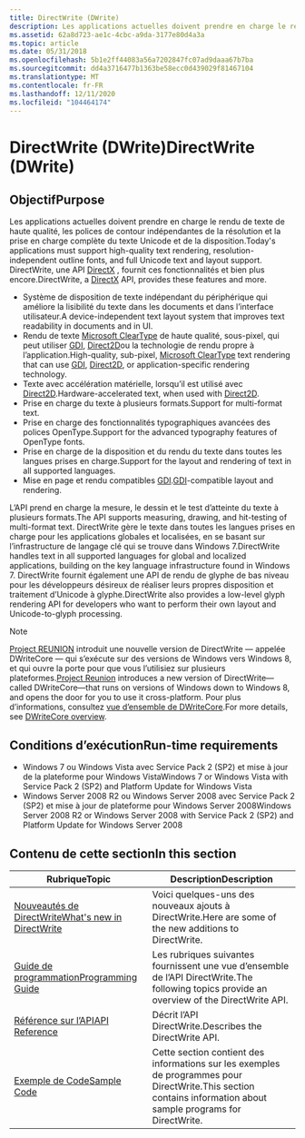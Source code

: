 ```yaml
---
title: DirectWrite (DWrite)
description: Les applications actuelles doivent prendre en charge le rendu de texte de haute qualité, les polices de contour indépendantes de la résolution et la prise en charge complète du texte Unicode et de la disposition. DirectWrite, une API [DirectX](../directx.md) , fournit ces fonctionnalités et bien plus encore.
ms.assetid: 62a8d723-ae1c-4cbc-a9da-3177e80d4a3a
ms.topic: article
ms.date: 05/31/2018
ms.openlocfilehash: 5b1e2ff44083a56a7202847fc07ad9daaa67b7ba
ms.sourcegitcommit: dd4a3716477b1363be58ecc0d439029f81467104
ms.translationtype: MT
ms.contentlocale: fr-FR
ms.lasthandoff: 12/11/2020
ms.locfileid: "104464174"
---
```

# <a name="directwrite-dwrite"></a><span data-ttu-id="a8fee-104">DirectWrite (DWrite)</span><span class="sxs-lookup"><span data-stu-id="a8fee-104">DirectWrite (DWrite)</span></span>

## <a name="purpose"></a><span data-ttu-id="a8fee-105">Objectif</span><span class="sxs-lookup"><span data-stu-id="a8fee-105">Purpose</span></span>

<span data-ttu-id="a8fee-106">Les applications actuelles doivent prendre en charge le rendu de texte de haute qualité, les polices de contour indépendantes de la résolution et la prise en charge complète du texte Unicode et de la disposition.</span><span class="sxs-lookup"><span data-stu-id="a8fee-106">Today's applications must support high-quality text rendering, resolution-independent outline fonts, and full Unicode text and layout support.</span></span> <span data-ttu-id="a8fee-107">DirectWrite, une API [DirectX](../directx.md) , fournit ces fonctionnalités et bien plus encore.</span><span class="sxs-lookup"><span data-stu-id="a8fee-107">DirectWrite, a [DirectX](../directx.md) API, provides these features and more.</span></span>

- <span data-ttu-id="a8fee-108">Système de disposition de texte indépendant du périphérique qui améliore la lisibilité du texte dans les documents et dans l’interface utilisateur.</span><span class="sxs-lookup"><span data-stu-id="a8fee-108">A device-independent text layout system that improves text readability in documents and in UI.</span></span>
- <span data-ttu-id="a8fee-109">Rendu de texte [Microsoft ClearType](/typography/cleartype/) de haute qualité, sous-pixel, qui peut utiliser [GDI](interoperating-with-gdi.md), [Direct2D](rendering-by-using-direct2d.md)ou la technologie de rendu propre à l’application.</span><span class="sxs-lookup"><span data-stu-id="a8fee-109">High-quality, sub-pixel, [Microsoft ClearType](/typography/cleartype/) text rendering that can use [GDI](interoperating-with-gdi.md), [Direct2D](rendering-by-using-direct2d.md), or application-specific rendering technology.</span></span>
- <span data-ttu-id="a8fee-110">Texte avec accélération matérielle, lorsqu’il est utilisé avec [Direct2D](rendering-by-using-direct2d.md).</span><span class="sxs-lookup"><span data-stu-id="a8fee-110">Hardware-accelerated text, when used with [Direct2D](rendering-by-using-direct2d.md).</span></span>
- <span data-ttu-id="a8fee-111">Prise en charge du texte à plusieurs formats.</span><span class="sxs-lookup"><span data-stu-id="a8fee-111">Support for multi-format text.</span></span>
- <span data-ttu-id="a8fee-112">Prise en charge des fonctionnalités typographiques avancées des polices OpenType.</span><span class="sxs-lookup"><span data-stu-id="a8fee-112">Support for the advanced typography features of OpenType fonts.</span></span>
- <span data-ttu-id="a8fee-113">Prise en charge de la disposition et du rendu du texte dans toutes les langues prises en charge.</span><span class="sxs-lookup"><span data-stu-id="a8fee-113">Support for the layout and rendering of text in all supported languages.</span></span>
- <span data-ttu-id="a8fee-114">Mise en page et rendu compatibles [GDI](interoperating-with-gdi.md).</span><span class="sxs-lookup"><span data-stu-id="a8fee-114">[GDI](interoperating-with-gdi.md)-compatible layout and rendering.</span></span>

<span data-ttu-id="a8fee-115">L’API prend en charge la mesure, le dessin et le test d’atteinte du texte à plusieurs formats.</span><span class="sxs-lookup"><span data-stu-id="a8fee-115">The API supports measuring, drawing, and hit-testing of multi-format text.</span></span> <span data-ttu-id="a8fee-116">DirectWrite gère le texte dans toutes les langues prises en charge pour les applications globales et localisées, en se basant sur l’infrastructure de langage clé qui se trouve dans Windows 7.</span><span class="sxs-lookup"><span data-stu-id="a8fee-116">DirectWrite handles text in all supported languages for global and localized applications, building on the key language infrastructure found in Windows 7.</span></span> <span data-ttu-id="a8fee-117">DirectWrite fournit également une API de rendu de glyphe de bas niveau pour les développeurs désireux de réaliser leurs propres disposition et traitement d’Unicode à glyphe.</span><span class="sxs-lookup"><span data-stu-id="a8fee-117">DirectWrite also provides a low-level glyph rendering API for developers who want to perform their own layout and Unicode-to-glyph processing.</span></span>

> [!NOTE]
> <span data-ttu-id="a8fee-118">[Project REUNION](/windows/apps/project-reunion/) introduit une nouvelle version de DirectWrite &mdash; appelée DWriteCore &mdash; qui s’exécute sur des versions de Windows vers Windows 8, et qui ouvre la porte pour que vous l’utilisiez sur plusieurs plateformes.</span><span class="sxs-lookup"><span data-stu-id="a8fee-118">[Project Reunion](/windows/apps/project-reunion/) introduces a new version of DirectWrite&mdash;called DWriteCore&mdash;that runs on versions of Windows down to Windows 8, and opens the door for you to use it cross-platform.</span></span> <span data-ttu-id="a8fee-119">Pour plus d’informations, consultez [vue d’ensemble de DWriteCore](dwritecore-overview.md).</span><span class="sxs-lookup"><span data-stu-id="a8fee-119">For more details, see [DWriteCore overview](dwritecore-overview.md).</span></span>

## <a name="run-time-requirements"></a><span data-ttu-id="a8fee-120">Conditions d’exécution</span><span class="sxs-lookup"><span data-stu-id="a8fee-120">Run-time requirements</span></span>

- <span data-ttu-id="a8fee-121">Windows 7 ou Windows Vista avec Service Pack 2 (SP2) et mise à jour de la plateforme pour Windows Vista</span><span class="sxs-lookup"><span data-stu-id="a8fee-121">Windows 7 or Windows Vista with Service Pack 2 (SP2) and Platform Update for Windows Vista</span></span>
- <span data-ttu-id="a8fee-122">Windows Server 2008 R2 ou Windows Server 2008 avec Service Pack 2 (SP2) et mise à jour de plateforme pour Windows Server 2008</span><span class="sxs-lookup"><span data-stu-id="a8fee-122">Windows Server 2008 R2 or Windows Server 2008 with Service Pack 2 (SP2) and Platform Update for Windows Server 2008</span></span>

## <a name="in-this-section"></a><span data-ttu-id="a8fee-123">Contenu de cette section</span><span class="sxs-lookup"><span data-stu-id="a8fee-123">In this section</span></span>

| <span data-ttu-id="a8fee-124">Rubrique</span><span class="sxs-lookup"><span data-stu-id="a8fee-124">Topic</span></span> | <span data-ttu-id="a8fee-125">Description</span><span class="sxs-lookup"><span data-stu-id="a8fee-125">Description</span></span> |
|-|-|
| [<span data-ttu-id="a8fee-126">Nouveautés de DirectWrite</span><span class="sxs-lookup"><span data-stu-id="a8fee-126">What's new in DirectWrite</span></span>](what-s-new-in-directwrite-for-windows-8-consumer-preview.md)<br/> | <span data-ttu-id="a8fee-127">Voici quelques-uns des nouveaux ajouts à DirectWrite.</span><span class="sxs-lookup"><span data-stu-id="a8fee-127">Here are some of the new additions to DirectWrite.</span></span> <br/> |
| [<span data-ttu-id="a8fee-128">Guide de programmation</span><span class="sxs-lookup"><span data-stu-id="a8fee-128">Programming Guide</span></span>](programming-guide.md)<br/> | <span data-ttu-id="a8fee-129">Les rubriques suivantes fournissent une vue d’ensemble de l’API DirectWrite.</span><span class="sxs-lookup"><span data-stu-id="a8fee-129">The following topics provide an overview of the DirectWrite API.</span></span><br/> |
| [<span data-ttu-id="a8fee-130">Référence sur l’API</span><span class="sxs-lookup"><span data-stu-id="a8fee-130">API Reference</span></span>](reference.md)<br/> | <span data-ttu-id="a8fee-131">Décrit l’API DirectWrite.</span><span class="sxs-lookup"><span data-stu-id="a8fee-131">Describes the DirectWrite API.</span></span><br/> |
| [<span data-ttu-id="a8fee-132">Exemple de Code</span><span class="sxs-lookup"><span data-stu-id="a8fee-132">Sample Code</span></span>](samples.md)<br/> | <span data-ttu-id="a8fee-133">Cette section contient des informations sur les exemples de programmes pour DirectWrite.</span><span class="sxs-lookup"><span data-stu-id="a8fee-133">This section contains information about sample programs for DirectWrite.</span></span><br/> |

